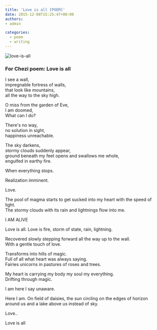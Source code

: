 ```yaml
---
title: 'Love is all [POEM]'
date: 2015-12-08T15:25:47+00:00
authors:
- admin

categories:
  - poem
  - writing
---
```

![love-is-all](posts/love-is-all.jpg "")
### For Chezi poem: Love is all

I see a wall,  
impregnable fortress of walls,  
that look like mountains,  
all the way to the sky high.  

O miss from the garden of Eve,  
I am doomed,  
What can I do?  

There's no way,    
no solution in sight,    
happiness unreachable.  

The sky darkens,  
stormy clouds suddenly appear,  
ground beneath my feet opens and swallows me whole,    
engulfed in earthy fire.  

When everything stops.  

Realization imminent.  

Love.  

The pool of magma starts to get sucked into my heart with the speed of light.  
The stormy clouds with its rain and lightnings flow into me.  

I AM ALIVE  

Love is all. Love is fire, storm of state, rain, lightning.  

Recovered slowly stepping forward all the way up to the wall.    
With a gentle touch of love.  

Transforms into hills of magic.  
Full of all what heart was always saying.  
Fairies unicorns in pastures of roses and trees.  

My heart is carrying my body my soul my everything.    
Drifting through magic.  

I am here I say unaware.  

Here I am. On field of daisies, the sun circling on the edges of horizon around us and a lake above us instead of sky.  

Love..  

Love is all  